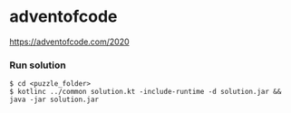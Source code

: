 # adventofcode

https://adventofcode.com/2020

### Run solution

```shell
$ cd <puzzle_folder>
$ kotlinc ../common solution.kt -include-runtime -d solution.jar && java -jar solution.jar
```
